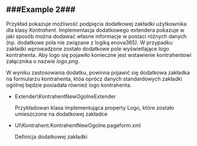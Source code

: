 ﻿###Example 2###
-----------------------------------------------------------------------------------------------------

Przykład pokazuje możliwość podpięcia dodatkowej zakładki użytkownika dla klasy *Kontrahent*.
Implementacja dodatkowego extendera pokazuje w jaki sposób można dodawać własne informacje
w postaci różnych danych (np. dodatkowe pola nie związane z logiką enova365). W przypadku 
zakładki wprowadzone zostało dodatkowe pole wyświetlające logo kontrahenta. Aby logo
się pojawiło konieczne jest wstawienie kontrahentowi załącznika o nazwie *logo.png*.
 
W wyniku zastosowania dodatku, powinna pojawić się dodatkowa zakładka na formularzu
kontrahenta, któa oprócz danych standardowych zakładki ogólnej będzie posiadała również
logo kontrahenta.


* Extender\KontrahentNewOgolneExtender

    Przykładowan klasa implementująca property Logo, które zostało umieszczone na dodatkowej zakładce
* UI\Kontrahent.KontrahentNewOgolne.pageform.xml

    Definicja dodatkowej zakładki
